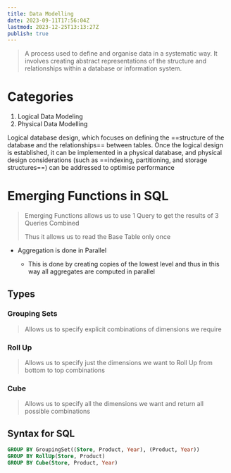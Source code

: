 ```yaml
---
title: Data Modelling
date: 2023-09-11T17:56:04Z
lastmod: 2023-12-25T13:13:27Z
publish: true
---
```


> A process used to define and organise data in a systematic way. It involves creating abstract representations of the structure and relationships within a database or information system.

# Categories

1. Logical Data Modeling
2. Physical Data Modelling

Logical database design, which focuses on defining the ==structure of the database and the relationships== between tables. Once the logical design is established, it can be implemented in a physical database, and physical design considerations (such as ==indexing, partitioning, and storage structures==) can be addressed to optimise performance

# Emerging Functions in SQL

> Emerging Functions allows us to use 1 Query to get the results of 3 Queries Combined
> 
> Thus it allows us to read the Base Table only once

* Aggregation is done in Parallel

  * This is done by creating copies of the lowest level and thus in this way all aggregates are computed in parallel

## Types

### Grouping Sets

> Allows us to specify explicit combinations of dimensions we require

### Roll Up

> Allows us to specify just the dimensions we want to Roll Up from bottom to top combinations

### Cube

> Allows us to specify all the dimensions we want and return all possible combinations

## Syntax for SQL

```sql
GROUP BY GroupingSet((Store, Product, Year), (Product, Year))
GROUP BY RollUp(Store, Product)
GROUP BY Cube(Store, Product, Year)
```
